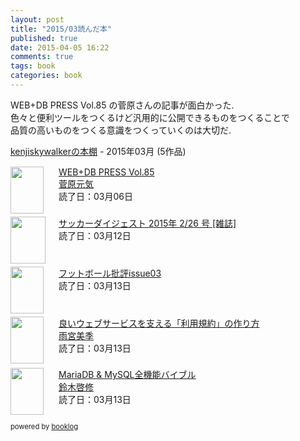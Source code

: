 ```yaml
---
layout: post
title: "2015/03読んだ本"
published: true
date: 2015-04-05 16:22
comments: true
tags: book
categories: book
---
```


WEB+DB PRESS Vol.85 の菅原さんの記事が面白かった.  
色々と便利ツールをつくるけど汎用的に公開できるものをつくることで  
品質の高いものをつくる意識をつくっていくのは大切だ.

<div style="margin-bottom:15px;"><a href="http://booklog.jp/users/kenjiskywalker" target="_blank">kenjiskywalkerの本棚</a> - 2015年03月 (5作品)</div><div style="margin-bottom:5px;"><div style="width:75px;height:75px;float:left;margin-right:2px;"><a href="http://booklog.jp/item/1/4774171417" target="_blank"><img src="http://ecx.images-amazon.com/images/I/611JK2E4TZL._SL75_.jpg" width="53" height="75" alt="" /></a></div><div><a href="http://booklog.jp/item/1/4774171417" target="_blank">WEB+DB PRESS Vol.85</a><br /><a href="http://booklog.jp/author/%E8%8F%85%E5%8E%9F%E5%85%83%E6%B0%97" target="_blank">菅原元気</a><br />読了日：03月06日<br /></div><br style="clear:both;" /></div><div style="margin-bottom:5px;"><div style="width:75px;height:75px;float:left;margin-right:2px;"><a href="http://booklog.jp/item/1/B00S5TMPEW" target="_blank"><img src="http://ecx.images-amazon.com/images/I/61y%2Blg9CuVL._SL75_.jpg" width="56" height="75" alt="" /></a></div><div><a href="http://booklog.jp/item/1/B00S5TMPEW" target="_blank">サッカーダイジェスト 2015年 2/26 号 [雑誌]</a><br />読了日：03月12日<br /></div><br style="clear:both;" /></div><div style="margin-bottom:5px;"><div style="width:75px;height:75px;float:left;margin-right:2px;"><a href="http://booklog.jp/item/1/B00R2R1TF4" target="_blank"><img src="http://ecx.images-amazon.com/images/I/519vf3oC9vL._SL75_.jpg" width="53" height="75" alt="" /></a></div><div><a href="http://booklog.jp/item/1/B00R2R1TF4" target="_blank">フットボール批評issue03</a><br />読了日：03月13日<br /></div><br style="clear:both;" /></div><div style="margin-bottom:5px;"><div style="width:75px;height:75px;float:left;margin-right:2px;"><a href="http://booklog.jp/item/1/B00K2RFJK2" target="_blank"><img src="http://ecx.images-amazon.com/images/I/51uLiMEIS%2BL._SL75_.jpg" width="53" height="75" alt="" /></a></div><div><a href="http://booklog.jp/item/1/B00K2RFJK2" target="_blank">良いウェブサービスを支える「利用規約」の作り方</a><br /><a href="http://booklog.jp/author/%E9%9B%A8%E5%AE%AE%E7%BE%8E%E5%AD%A3" target="_blank">雨宮美季</a><br />読了日：03月13日<br /></div><br style="clear:both;" /></div><div style="margin-bottom:5px;"><div style="width:75px;height:75px;float:left;margin-right:2px;"><a href="http://booklog.jp/item/1/B00T71MYZC" target="_blank"><img src="http://ecx.images-amazon.com/images/I/5136en3PhGL._SL75_.jpg" width="53" height="75" alt="" /></a></div><div><a href="http://booklog.jp/item/1/B00T71MYZC" target="_blank">MariaDB & MySQL全機能バイブル</a><br /><a href="http://booklog.jp/author/%E9%88%B4%E6%9C%A8%E5%95%93%E4%BF%AE" target="_blank">鈴木啓修</a><br />読了日：03月13日<br /></div><br style="clear:both;" /></div><div style="margin:10px 0;font-size:80%;">powered by <a href="http://booklog.jp" target="_blank">booklog</a></div>

